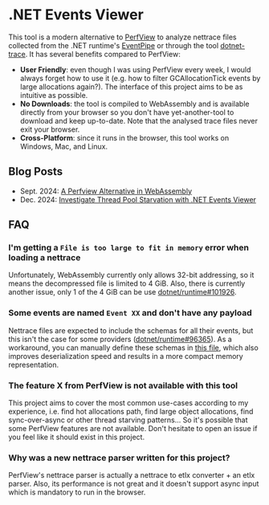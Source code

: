 # .NET Events Viewer

This tool is a modern alternative to [PerfView](https://github.com/microsoft/perfview) to analyze nettrace files collected
from the .NET runtime's [EventPipe](https://learn.microsoft.com/en-us/dotnet/core/diagnostics/eventpipe) or through the tool
[dotnet-trace](https://learn.microsoft.com/en-us/dotnet/core/diagnostics/dotnet-trace). It has several benefits compared
to PerfView:
- **User Friendly**: even though I was using PerfView every week, I would always forget how to use it (e.g. how to filter
  GCAllocationTick events by large allocations again?). The interface of this project aims to be as intuitive as possible.
- **No Downloads**: the tool is compiled to WebAssembly and is available directly from your browser so you don't have
  yet-another-tool to download and keep up-to-date. Note that the analysed trace files never exit your browser.
- **Cross-Platform**: since it runs in the browser, this tool works on Windows, Mac, and Linux.

## Blog Posts

- Sept. 2024: [A Perfview Alternative in WebAssembly](https://techblog.criteo.com/a-perfview-alternative-in-webassembly-f6833820b699)
- Dec. 2024: [Investigate Thread Pool Starvation with .NET Events Viewer](https://techblog.criteo.com/investigate-thread-pool-starvation-with-net-events-viewer-1fa8453afd80)

## FAQ

### I'm getting a `File is too large to fit in memory` error when loading a nettrace

Unfortunately, WebAssembly currently only allows 32-bit addressing, so it means the decompressed file is limited to
4 GiB. Also, there is currently another issue, only 1 of the 4 GiB can be use [dotnet/runtime#101926](https://github.com/dotnet/runtime/issues/101926).

### Some events are named `Event XX` and don't have any payload

Nettrace files are expected to include the schemas for all their events, but this isn't the case for some providers
([dotnet/runtime#96365](https://github.com/dotnet/runtime/issues/96365)). As a workaround, you can manually define
these schemas in [this file](https://github.com/verdie-g/dotnet-events-viewer/blob/b4744a2f3a3edcacac89f149e746c9523c9447b0/EventPipe/KnownEvent.cs),
which also improves deserialization speed and results in a more compact memory representation.

### The feature X from PerfView is not available with this tool

This project aims to cover the most common use-cases according to my experience, i.e. find hot allocations path, find
large object allocations, find sync-over-async or other thread starving patterns... So it's possible that some PerfView
features are not available. Don't hesitate to open an issue if you feel like it should exist in this project.

### Why was a new nettrace parser written for this project?

PerfView's nettrace parser is actually a nettrace to etlx converter + an etlx parser. Also, its performance is not great
and it doesn't support async input which is mandatory to run in the browser.
